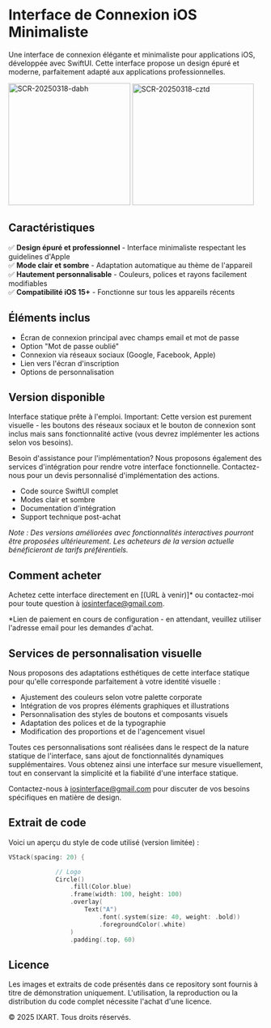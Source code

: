 # Interface de Connexion iOS Minimaliste

Une interface de connexion élégante et minimaliste pour applications iOS, développée avec SwiftUI. Cette interface propose un design épuré et moderne, parfaitement adapté aux applications professionnelles.

<img width="241" alt="SCR-20250318-dabh" src="https://github.com/user-attachments/assets/142c8357-ef76-4599-910f-54c1f42a12b5" />
<img width="240" alt="SCR-20250318-cztd" src="https://github.com/user-attachments/assets/31c12677-4bf4-4476-aeb2-8a5dd2e7c427" />


## Caractéristiques

✅ **Design épuré et professionnel** - Interface minimaliste respectant les guidelines d'Apple  
✅ **Mode clair et sombre** - Adaptation automatique au thème de l'appareil  
✅ **Hautement personnalisable** - Couleurs, polices et rayons facilement modifiables  
✅ **Compatibilité iOS 15+** - Fonctionne sur tous les appareils récents

## Éléments inclus

- Écran de connexion principal avec champs email et mot de passe
- Option "Mot de passe oublié"
- Connexion via réseaux sociaux (Google, Facebook, Apple)
- Lien vers l'écran d'inscription
- Options de personnalisation


## Version disponible

Interface statique prête à l'emploi. Important: Cette version est purement visuelle - les boutons des réseaux sociaux et le bouton de connexion sont inclus mais sans fonctionnalité active (vous devrez implémenter les actions selon vos besoins).

Besoin d'assistance pour l'implémentation? Nous proposons également des services d'intégration pour rendre votre interface fonctionnelle. Contactez-nous pour un devis personnalisé d'implémentation des actions.

- Code source SwiftUI complet
- Modes clair et sombre
- Documentation d'intégration
- Support technique post-achat

*Note : Des versions améliorées avec fonctionnalités interactives pourront être proposées ultérieurement. Les acheteurs de la version actuelle bénéficieront de tarifs préférentiels.*

## Comment acheter

Achetez cette interface directement en [(URL à venir)]* ou contactez-moi pour toute question à iosinterface@gmail.com.

*Lien de paiement en cours de configuration - en attendant, veuillez utiliser l'adresse email pour les demandes d'achat.

## Services de personnalisation visuelle
Nous proposons des adaptations esthétiques de cette interface statique pour qu'elle corresponde parfaitement à votre identité visuelle :
- Ajustement des couleurs selon votre palette corporate
- Intégration de vos propres éléments graphiques et illustrations
- Personnalisation des styles de boutons et composants visuels
- Adaptation des polices et de la typographie
- Modification des proportions et de l'agencement visuel

Toutes ces personnalisations sont réalisées dans le respect de la nature statique de l'interface, sans ajout de fonctionnalités dynamiques supplémentaires. Vous obtenez ainsi une interface sur mesure visuellement, tout en conservant la simplicité et la fiabilité d'une interface statique.

Contactez-nous à iosinterface@gmail.com pour discuter de vos besoins spécifiques en matière de design.

## Extrait de code

Voici un aperçu du style de code utilisé (version limitée) :

```swift
VStack(spacing: 20) {

             // Logo
             Circle()
                 .fill(Color.blue)
                 .frame(width: 100, height: 100)
                 .overlay(
                     Text("A")
                         .font(.system(size: 40, weight: .bold))
                         .foregroundColor(.white)
                 )
                 .padding(.top, 60)
```

## Licence

Les images et extraits de code présentés dans ce repository sont fournis à titre de démonstration uniquement. L'utilisation, la reproduction ou la distribution du code complet nécessite l'achat d'une licence.

© 2025 IXART. Tous droits réservés.
                               




